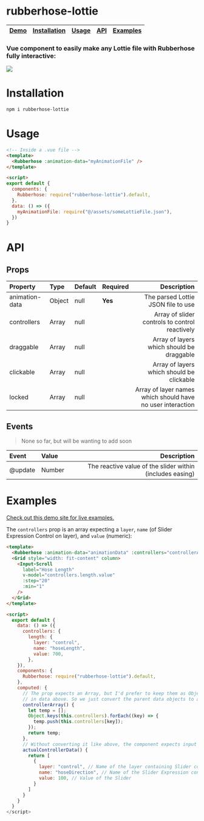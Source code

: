 # rubberhose-lottie

| [Demo](https://rubberhose-demo.netlify.app/#/about) | [Installation](#installation) | [Usage](#usage) | [API](#api) | [Examples](#examples) |
| --------------------------------------------------- | :---------------------------: | :-------------: | :---------: | :-------------------: |


### Vue component to easily make any Lottie file with Rubberhose fully interactive:

![](https://thumbs.gfycat.com/LiveAnguishedHalcyon-size_restricted.gif)

# Installation

```bash
npm i rubberhose-lottie
```

# Usage

```html
<!-- Inside a .vue file -->
<template>
  <Rubberhose :animation-data="myAnimationFile" />
</template>

<script>
export default {
  components: {
    Rubberhose: require("rubberhose-lottie").default,
  },
  data: () => ({
    myAnimationFile: require("@/assets/someLottieFile.json"),
  })
}
```

# API

## Props

| Property       | Type   | Default | Required |                                                Description |
| :------------- | :----- | :------ | :------- | ---------------------------------------------------------: |
| animation-data | Object | null    | **Yes**  |                         The parsed Lottie JSON file to use |
| controllers    | Array  | null    |          |             Array of slider controls to control reactively |
| draggable      | Array  | null    |          |                  Array of layers which should be draggable |
| clickable      | Array  | null    |          |                  Array of layers which should be clickable |
| locked         | Array  | null    |          | Array of layer names which should have no user interaction |

## Events

> None so far, but will be wanting to add soon

| Event   | Value  |                                               Description |
| :------ | :----- | --------------------------------------------------------: |
| @update | Number | The reactive value of the slider within (includes easing) |

# Examples

[Check out this demo site for live examples.](https://rubberhose-demo.netlify.app/#/about)

The `controllers` prop is an array expecting a `layer`, `name` (of Slider Expression Control on layer), and `value` (numeric):

```html
<template>
  <Rubberhose :animation-data="animationData" :controllers="controllerArray" />
  <Grid style="width: fit-content" column>
    <Input-Scroll
      label="Hose Length"
      v-model="controllers.length.value"
      :step="20"
      :min="1"
    />
  </Grid>
</template>

<script>
  export default {
    data: () => ({
      controllers: {
        length: {
          layer: "control",
          name: "hoseLength",
          value: 700,
        },
    }),
    components: {
      Rubberhose: require("rubberhose-lottie").default,
    },
    computed: {
      // The prop expects an Array, but I'd prefer to keep them as Objects
      // in data above. So we just convert the parent data objects to an Array:
      controllerArray() {
        let temp = [];
        Object.keys(this.controllers).forEach((key) => {
          temp.push(this.controllers[key]);
        });
        return temp;
      },
      // Without converting it like above, the component expects input similar to this:
      actualControllerData() {
        return [
          {
            layer: "control", // Name of the layer containing Slider control
            name: "hoseDirection", // Name of the Slider Expression control
            value: 100, // Value of the Slider
          }
        ]
      }
    }
  }
</script>
```
